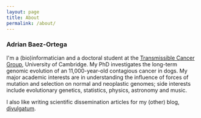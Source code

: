 ```yaml
---
layout: page
title: About
permalink: /about/
---
```


### Adrian Baez-Ortega

I'm a (bio)informatician and a doctoral student at the [Transmissible Cancer Group](https://www.tcg.vet.cam.ac.uk/), 
University of Cambridge. My PhD investigates the long-term genomic evolution of an 11,000-year-old contagious cancer in dogs. 
My major academic interests are in understanding the influence of forces of mutation and selection on normal and 
neoplastic genomes; side interests include evolutionary genetics, statistics, physics, astronomy and music.

I also like writing scientific dissemination articles for my (other) blog, 
[divulgatum](www.divulgatum.com).